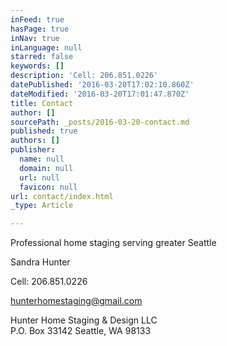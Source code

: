 ```yaml
---
inFeed: true
hasPage: true
inNav: true
inLanguage: null
starred: false
keywords: []
description: 'Cell: 206.851.0226'
datePublished: '2016-03-20T17:02:10.860Z'
dateModified: '2016-03-20T17:01:47.870Z'
title: Contact
author: []
sourcePath: _posts/2016-03-20-contact.md
published: true
authors: []
publisher:
  name: null
  domain: null
  url: null
  favicon: null
url: contact/index.html
_type: Article

---
```

Professional home staging serving greater Seattle 

Sandra Hunter

Cell: 206.851.0226

hunterhomestaging@gmail.com

Hunter Home Staging & Design LLC  
P.O. Box 33142 Seattle, WA 98133